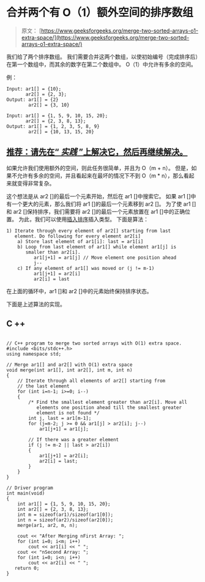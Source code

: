 # 合并两个有 O（1）额外空间的排序数组

> 原文： [https://www.geeksforgeeks.org/merge-two-sorted-arrays-o1-extra-space/](https://www.geeksforgeeks.org/merge-two-sorted-arrays-o1-extra-space/)

我们给了两个排序数组。 我们需要合并这两个数组，以使初始编号（完成排序后）在第一个数组中，而其余的数字在第二个数组中。 O（1）中允许有多余的空间。

例：

```
Input: ar1[] = {10};
       ar2[] = {2, 3};
Output: ar1[] = {2}
        ar2[] = {3, 10}  

Input: ar1[] = {1, 5, 9, 10, 15, 20};
       ar2[] = {2, 3, 8, 13};
Output: ar1[] = {1, 2, 3, 5, 8, 9}
        ar2[] = {10, 13, 15, 20} 

```

## [推荐：请先在“ ***<u>实践</u>*** ”上解决它，然后再继续解决。](https://practice.geeksforgeeks.org/problems/merge-two-sorted-arrays/0)

如果允许我们使用额外的空间，则此任务很简单，并且为 O（m + n）。 但是，如果不允许有多余的空间，并且看起来在最坏的情况下不到 O（m * n），那么看起来就变得非常复杂。

这个想法是从 ar2 []的最后一个元素开始，然后在 ar1 []中搜索它。 如果 ar1 []中有一个更大的元素，那么我们将 ar1 []的最后一个元素移到 ar2 []。 为了使 ar1 []和 ar2 []保持排序，我们需要将 ar2 []的最后一个元素放置在 ar1 []中的正确位置。 为此，我们可以使用[插入排序](http://geeksquiz.com/insertion-sort/)插入类型。 下面是算法：

```
1) Iterate through every element of ar2[] starting from last 
   element. Do following for every element ar2[i]
    a) Store last element of ar1[i]: last = ar1[i]
    b) Loop from last element of ar1[] while element ar1[j] is 
       smaller than ar2[i].
          ar1[j+1] = ar1[j] // Move element one position ahead
          j--
    c) If any element of ar1[] was moved or (j != m-1)
          ar1[j+1] = ar2[i] 
          ar2[i] = last  

```

在上面的循环中，ar1 []和 ar2 []中的元素始终保持排序状态。

下面是上述算法的实现。

## C ++

```

// C++ program to merge two sorted arrays with O(1) extra space. 
#include <bits/stdc++.h> 
using namespace std; 

// Merge ar1[] and ar2[] with O(1) extra space 
void merge(int ar1[], int ar2[], int m, int n) 
{ 
    // Iterate through all elements of ar2[] starting from 
    // the last element 
    for (int i=n-1; i>=0; i--) 
    { 
        /* Find the smallest element greater than ar2[i]. Move all 
           elements one position ahead till the smallest greater 
           element is not found */
        int j, last = ar1[m-1]; 
        for (j=m-2; j >= 0 && ar1[j] > ar2[i]; j--) 
            ar1[j+1] = ar1[j]; 

        // If there was a greater element 
        if (j != m-2 || last > ar2[i]) 
        { 
            ar1[j+1] = ar2[i]; 
            ar2[i] = last; 
        } 
    } 
} 

// Driver program 
int main(void) 
{ 
    int ar1[] = {1, 5, 9, 10, 15, 20}; 
    int ar2[] = {2, 3, 8, 13}; 
    int m = sizeof(ar1)/sizeof(ar1[0]); 
    int n = sizeof(ar2)/sizeof(ar2[0]); 
    merge(ar1, ar2, m, n); 

    cout << "After Merging nFirst Array: "; 
    for (int i=0; i<m; i++) 
        cout << ar1[i] << " "; 
    cout << "nSecond Array: "; 
    for (int i=0; i<n; i++) 
        cout << ar2[i] << " "; 
   return 0; 
} 

```